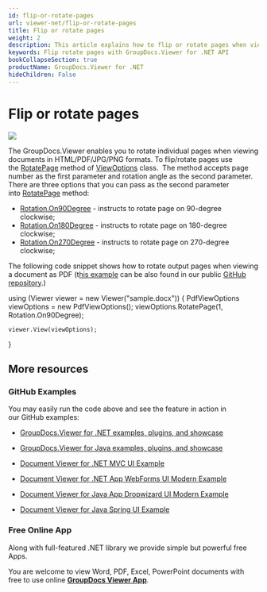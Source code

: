 ```yaml
---
id: flip-or-rotate-pages
url: viewer-net/flip-or-rotate-pages
title: Flip or rotate pages
weight: 2
description: This article explains how to flip or rotate pages when viewing documents with GroupDocs.Viewer within your .NET applications.
keywords: Flip rotate pages with GroupDocs.Viewer for .NET API
bookCollapseSection: true
productName: GroupDocs.Viewer for .NET
hideChildren: False
---
```


# Flip or rotate pages

![](https://wiki.lisbon.dynabic.com/download/attachments/31000453/image2020-2-28%2014%3A41%3A45.png?version=1&modificationDate=1582894917000&api=v2)

The GroupDocs.Viewer enables you to rotate individual pages when viewing documents in HTML/PDF/JPG/PNG formats. To flip/rotate pages use the [RotatePage](https://apireference.groupdocs.com/net/viewer/groupdocs.viewer.options/viewoptions/methods/rotatepage) method of [ViewOptions](https://apireference.groupdocs.com/net/viewer/groupdocs.viewer.options/viewoptions) class.  The method accepts page number as the first parameter and rotation angle as the second parameter. There are three options that you can pass as the second parameter into [RotatePage](https://apireference.groupdocs.com/net/viewer/groupdocs.viewer.options/viewoptions/methods/rotatepage) method:

*   [Rotation.On90Degree](https://apireference.groupdocs.com/net/viewer/groupdocs.viewer.options/rotation) - instructs to rotate page on 90-degree clockwise; 
*   [Rotation.On180Degree](https://apireference.groupdocs.com/net/viewer/groupdocs.viewer.options/rotation) - instructs to rotate page on 180-degree clockwise;
*   [Rotation.On270Degree](https://apireference.groupdocs.com/net/viewer/groupdocs.viewer.options/rotation) - instructs to rotate page on 270-degree clockwise;

The following code snippet shows how to rotate output pages when viewing a document as PDF (t[his example](https://github.com/groupdocs-viewer/GroupDocs.Viewer-for-.NET/blob/master/Examples/GroupDocs.Viewer.Examples.CSharp/AdvancedUsage/Rendering/CommonRenderingOptions/FlipRotatePages.cs) can be also found in our public [GitHub repository](https://github.com/groupdocs-viewer/GroupDocs.Viewer-for-.NET).)

using (Viewer viewer = new Viewer("sample.docx"))
{
    PdfViewOptions viewOptions = new PdfViewOptions();
    viewOptions.RotatePage(1, Rotation.On90Degree);

    viewer.View(viewOptions);
}

## More resources

### GitHub Examples

You may easily run the code above and see the feature in action in our GitHub examples:

*   [GroupDocs.Viewer for .NET examples, plugins, and showcase](https://github.com/groupdocs-viewer/GroupDocs.Viewer-for-.NET)
    
*   [GroupDocs.Viewer for Java examples, plugins, and showcase](https://github.com/groupdocs-viewer/GroupDocs.Viewer-for-Java)
    
*   [Document Viewer for .NET MVC UI Example](https://github.com/groupdocs-viewer/GroupDocs.Viewer-for-.NET-MVC) 
    
*   [Document Viewer for .NET App WebForms UI Modern Example](https://github.com/groupdocs-viewer/GroupDocs.Viewer-for-.NET-WebForms)
    
*   [Document Viewer for Java App Dropwizard UI Modern Example](https://github.com/groupdocs-viewer/GroupDocs.Viewer-for-Java-Dropwizard)
    
*   [Document Viewer for Java Spring UI Example](https://github.com/groupdocs-viewer/GroupDocs.Viewer-for-Java-Spring)
    

### Free Online App

Along with full-featured .NET library we provide simple but powerful free Apps.

You are welcome to view Word, PDF, Excel, PowerPoint documents with free to use online **[GroupDocs Viewer App](https://products.groupdocs.app/viewer)**.
